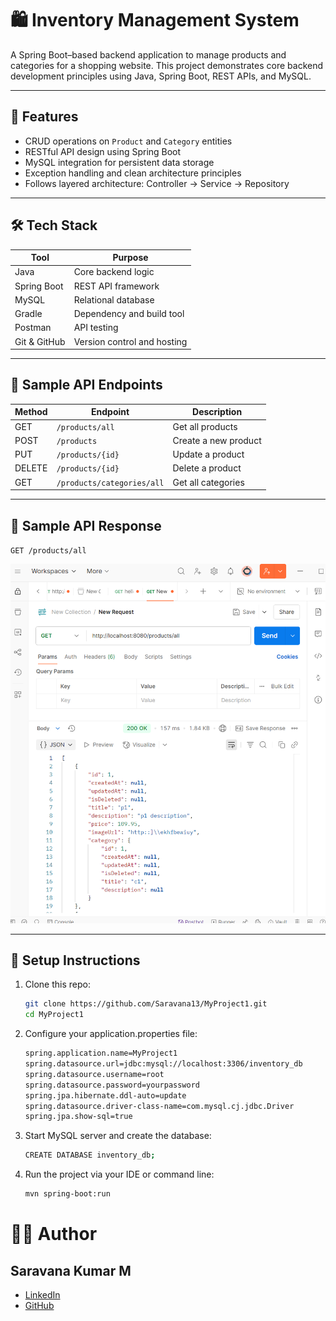 # 🛍️ Inventory Management System

A Spring Boot–based backend application to manage products and categories for a shopping website. This project demonstrates core backend development principles using Java, Spring Boot, REST APIs, and MySQL.

---

## 🚀 Features

- CRUD operations on `Product` and `Category` entities
- RESTful API design using Spring Boot
- MySQL integration for persistent data storage
- Exception handling and clean architecture principles
- Follows layered architecture: Controller → Service → Repository

---

## 🛠️ Tech Stack

| Tool         | Purpose                        |
|--------------|--------------------------------|
| Java         | Core backend logic             |
| Spring Boot  | REST API framework             |
| MySQL        | Relational database            |
| Gradle       | Dependency and build tool      |
| Postman      | API testing                    |
| Git & GitHub | Version control and hosting    |

---

## 📡 Sample API Endpoints

| Method | Endpoint                   | Description              |
|--------|----------------------------|--------------------------|
| GET    | `/products/all`            | Get all products         |
| POST   | `/products`                | Create a new product     |
| PUT    | `/products/{id}`           | Update a product         |
| DELETE | `/products/{id}`           | Delete a product         |
| GET    | `/products/categories/all` | Get all categories       |

---
## 🧪 Sample API Response

`GET /products/all`

![Get All Products API](screenshots/get-products-all.png)

---

## 🔧 Setup Instructions

1. Clone this repo:
   ```bash
   git clone https://github.com/Saravana13/MyProject1.git
   cd MyProject1

2. Configure your application.properties file:
   ```bash
   spring.application.name=MyProject1
   spring.datasource.url=jdbc:mysql://localhost:3306/inventory_db
   spring.datasource.username=root
   spring.datasource.password=yourpassword
   spring.jpa.hibernate.ddl-auto=update
   spring.datasource.driver-class-name=com.mysql.cj.jdbc.Driver
   spring.jpa.show-sql=true
   

3. Start MySQL server and create the database:
   ```bash
   CREATE DATABASE inventory_db;

4. Run the project via your IDE or command line:
   ```bash
   mvn spring-boot:run

# 👨‍💻 Author
## Saravana Kumar M
- [LinkedIn ](http://www.linkedin.com/in/saravana-kumar-m-255606144)
- [GitHub](https://github.com/Saravana13/MyProject1/tree/master)